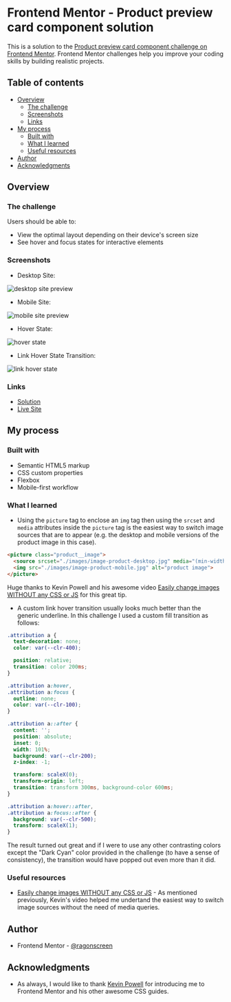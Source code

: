 # Frontend Mentor - Product preview card component solution

This is a solution to the [Product preview card component challenge on Frontend Mentor](https://www.frontendmentor.io/challenges/product-preview-card-component-GO7UmttRfa). Frontend Mentor challenges help you improve your coding skills by building realistic projects. 

## Table of contents

- [Overview](#overview)
  - [The challenge](#the-challenge)
  - [Screenshots](#screenshots)
  - [Links](#links)
- [My process](#my-process)
  - [Built with](#built-with)
  - [What I learned](#what-i-learned)
  - [Useful resources](#useful-resources)
- [Author](#author)
- [Acknowledgments](#acknowledgments)

## Overview

### The challenge

Users should be able to:

- View the optimal layout depending on their device's screen size
- See hover and focus states for interactive elements

### Screenshots

- Desktop Site:

![desktop site preview](./images/site-preview-desktop.png)

- Mobile Site:

![mobile site preview](./images/site-preview-mobile.png)

- Hover State:

![hover state](./images/hover-state.png)

- Link Hover State Transition:

![link hover state](./images/link-hover-state.png)

### Links

- [Solution](https://github.com/ragonscreen/frontend-mentor-product-preview-card-component)
- [Live Site](https://ragonscreen.github.io/frontend-mentor-product-preview-card-component/)

## My process

### Built with

- Semantic HTML5 markup
- CSS custom properties
- Flexbox
- Mobile-first workflow

### What I learned

- Using the `picture` tag to enclose an `img` tag then using the `srcset` and `media` attributes inside the `picture` tag is the easiest way to switch image sources that are to appear (e.g. the desktop and mobile versions of the product image in this case).

```html
<picture class="product__image">
  <source srcset="./images/image-product-desktop.jpg" media="(min-width: 675px)">
  <img src="./images/image-product-mobile.jpg" alt="product image">
</picture>
```

Huge thanks to Kevin Powell and his awesome video [Easily change images WITHOUT any CSS or JS](https://www.youtube.com/shorts/d9i68C628Nk) for this great tip.

- A custom link hover transition usually looks much better than the generic underline. In this challenge I used a custom fill transition as follows:

```css
.attribution a {
  text-decoration: none;
  color: var(--clr-400);

  position: relative;
  transition: color 200ms;
}

.attribution a:hover,
.attribution a:focus {
  outline: none;
  color: var(--clr-100);
}

.attribution a::after {
  content: '';
  position: absolute;
  inset: 0;
  width: 101%;
  background: var(--clr-200);
  z-index: -1;

  transform: scaleX(0);
  transform-origin: left;
  transition: transform 300ms, background-color 600ms;
}

.attribution a:hover::after,
.attribution a:focus::after {
  background: var(--clr-500);
  transform: scaleX(1);
}
```

The result turned out great and if I were to use any other contrasting colors except the "Dark Cyan" color provided in the challenge (to have a sense of consistency), the transition would have popped out even more than it did.

### Useful resources

- [Easily change images WITHOUT any CSS or JS](https://www.youtube.com/shorts/d9i68C628Nk) - As mentioned previously, Kevin's video helped me undertand the easiest way to switch image sources without the need of media queries.

## Author

- Frontend Mentor - [@ragonscreen](https://www.frontendmentor.io/profile/ragonscreen)

## Acknowledgments

- As always, I would like to thank [Kevin Powell](https://www.youtube.com/@KevinPowell) for introducing me to Frontend Mentor and his other awesome CSS guides.
